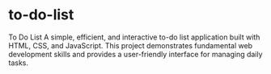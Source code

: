 # to-do-list
To Do List A simple, efficient, and interactive to-do list application built with HTML, CSS, and JavaScript. This project demonstrates fundamental web development skills and provides a user-friendly interface for managing daily tasks.  
